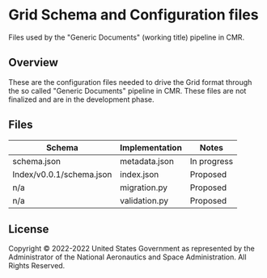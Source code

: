# Grid Schema and Configuration files
Files used by the "Generic Documents" (working title) pipeline in CMR.

## Overview
These are the configuration files needed to drive the Grid format through the so
called "Generic Documents" pipeline in CMR. These files are not finalized and
are in the development phase.

## Files

| Schema                   | Implementation | Notes       |
| ------------------------ | -------------- | ----------- |
| schema.json              | metadata.json  | In progress |
| Index/v0.0.1/schema.json | index.json     | Proposed    |
| n/a                      | migration.py   | Proposed    |
| n/a                      | validation.py  | Proposed    |

## License

Copyright © 2022-2022 United States Government as represented by the
Administrator of the National Aeronautics and Space Administration. All Rights
Reserved.
